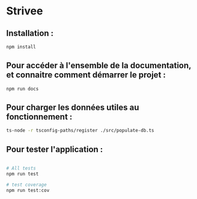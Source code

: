 # Strivee

## Installation :

```bash
npm install
```

## Pour accéder à l'ensemble de la documentation, et connaitre comment démarrer le projet :

```bash
npm run docs
```

## Pour charger les données utiles au fonctionnement :

```bash
ts-node -r tsconfig-paths/register ./src/populate-db.ts
```

## Pour tester l'application :

```bash

# All tests
npm run test

# test coverage
npm run test:cov
```